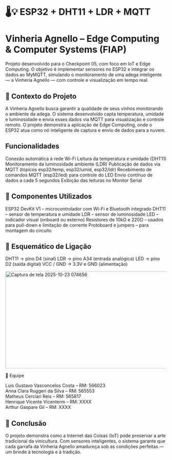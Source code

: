 # 🌡️💡 ESP32 + DHT11 + LDR + MQTT

# Vinheria Agnello – Edge Computing & Computer Systems (FIAP)

Projeto desenvolvido para o Checkpoint 05, com foco em IoT e Edge Computing.
O objetivo é implementar sensores no ESP32 e integrar os dados ao MyMQTT, simulando o monitoramento de uma adega inteligente — a Vinheria Agnello — com controle e visualização em tempo real.

## 🧠 Contexto do Projeto

A Vinheria Agnello busca garantir a qualidade de seus vinhos monitorando o ambiente da adega.
O sistema desenvolvido capta temperatura, umidade e luminosidade e envia esses dados via MQTT para visualização e controle remoto.
O projeto demonstra a aplicação de Edge Computing, onde o ESP32 atua como nó inteligente de captura e envio de dados para a nuvem.

## Funcionalidades

 Conexão automática à rede Wi-Fi
 Leitura da temperatura e umidade (DHT11)
 Monitoramento da luminosidade ambiente (LDR)
 Publicação de dados via MQTT (tópicos esp32/temp, esp32/umid, esp32/ldr)
 Recebimento de comandos MQTT (esp32/led) para controle do LED
 Envio contínuo de dados a cada 5 segundos
 Exibição das leituras no Monitor Serial


## 🧩 Componentes Utilizados

ESP32 DevKit V1 – microcontrolador com Wi-Fi e Bluetooth integrado
DHT11 – sensor de temperatura e umidade
LDR – sensor de luminosidade
LED – indicador visual (onboard ou externo)
Resistores de 10kΩ e 220Ω – usados para pull-down e limitação de corrente
Protoboard e jumpers – para montagem do circuito

## 🔌 Esquemático de Ligação

DHT11 → pino D4 (sinal)
LDR → pino A34 (entrada analógica)
LED → pino D2 (saída digital)
VCC / GND → 3.3V e GND (alimentação)

<img width="566" height="304" alt="Captura de tela 2025-10-23 074656" src="https://github.com/user-attachments/assets/5745acee-c640-48b8-be8b-0f1dac9de8e1" />

👥 Equipe

Luis Gustavo Vasconcelos Costa – RM: 566023  
Anna Clara Ruggeri da Silva – RM: 565553   
Matheus Cerciari Reis – RM: 565817   
Henrique Vicente Vicenterm – RM: XXXX  
Arthur Gaspare Gil – RM: XXXX  

## 🏁 Conclusão

O projeto demonstra como a Internet das Coisas (IoT) pode preservar a arte tradicional da vinicultura.
Com sensores inteligentes, o sistema garante que cada garrafa da Vinheria Agnello amadureça sob as condições perfeitas — um brinde à tecnologia e à tradição.
